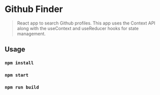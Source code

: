 # Github Finder

> React app to search Github profiles. This app uses the Context API along with the useContext and useReducer hooks for state management.
## Usage

### `npm install`

### `npm start`

### `npm run build`


